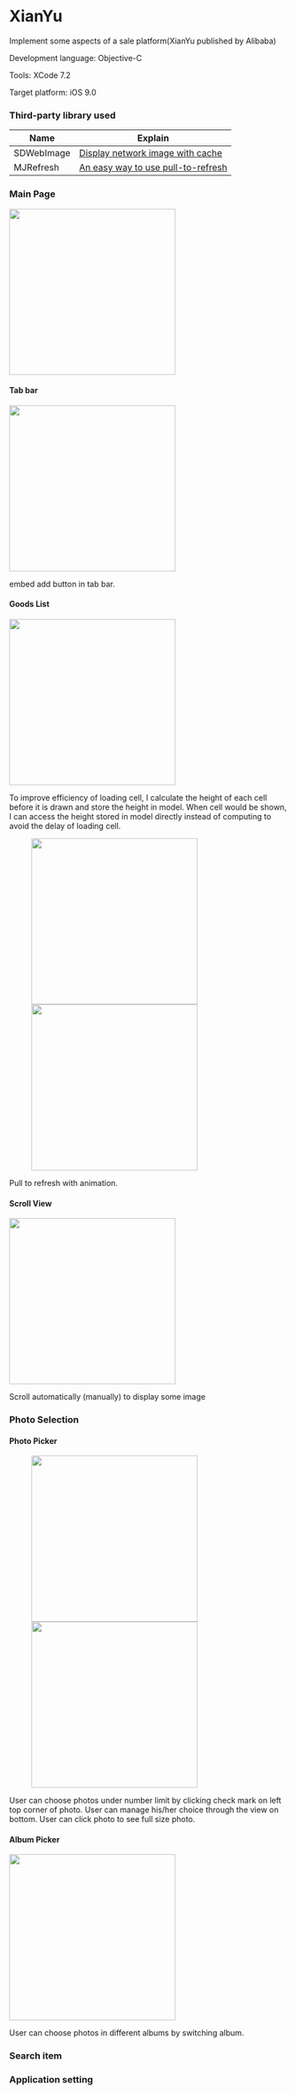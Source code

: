 # XianYu
Implement some aspects of a sale platform(XianYu published by Alibaba)

Development language: Objective-C

Tools: XCode 7.2

Target platform: iOS 9.0

### Third-party library used

Name | Explain
--------- | -------------
SDWebImage | [Display network image with cache](https://github.com/rs/SDWebImage)
MJRefresh | [An easy way to use pull-to-refresh](https://github.com/CoderMJLee/MJRefresh)

### Main Page

<img src="https://github.com/yuanzhihao/XianYu/raw/master/screen-shot-xianyu/Main%20Page.png" width="300">
  
#### Tab bar

<img src="https://github.com/yuanzhihao/XianYu/raw/master/screen-shot-xianyu/tab%20bar.png" width="300">

embed add button in tab bar.

#### Goods List

<img src="https://github.com/yuanzhihao/XianYu/raw/master/screen-shot-xianyu/table%20view.png" width="300">

To improve efficiency of loading cell, I calculate the height of each cell before it is drawn and store the height in model. When cell would be shown, I can access the height stored in model directly instead of computing to avoid the delay of loading cell.

<figure class="half">
  <img src="https://github.com/yuanzhihao/XianYu/raw/master/screen-shot-xianyu/refresh-01.jpg" width="300">
  <img src="https://github.com/yuanzhihao/XianYu/raw/master/screen-shot-xianyu/refresh-02.jpg" width="300">
</figure>

Pull to refresh with animation.

#### Scroll View

<img src="https://github.com/yuanzhihao/XianYu/raw/master/screen-shot-xianyu/scroll%20view.png" width="300">

Scroll automatically (manually) to display some image

### Photo Selection

#### Photo Picker

<figure class="half">
  <img src="https://github.com/yuanzhihao/XianYu/raw/master/screen-shot-xianyu/photo%20picker%201.png.jpg" width="300">
  <img src="https://github.com/yuanzhihao/XianYu/raw/master/screen-shot-xianyu/photo%20picker%202.png" width="300">
</figure>

User can choose photos under number limit by clicking check mark on left top corner of photo. User can manage his/her choice through the view on bottom. User can click photo to see full size photo.

#### Album Picker

<img src="https://github.com/yuanzhihao/XianYu/blob/master/screen-shot-xianyu/album%20picker.png" width="300">

User can choose photos in different albums by switching album.

### Search item

### Application setting

